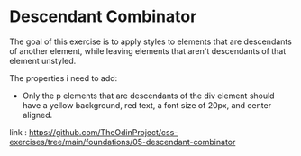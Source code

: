 # Descendant Combinator
The goal of this exercise is to apply styles to elements that are descendants of another element, while leaving elements that aren't descendants of that element unstyled.

The properties i need to add:
- Only the p elements that are descendants of the div element should have a yellow background, red text, a font size of 20px, and center aligned.

link : https://github.com/TheOdinProject/css-exercises/tree/main/foundations/05-descendant-combinator